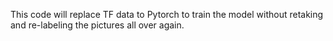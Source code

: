 This code will replace TF data to Pytorch to train the model without retaking and re-labeling the pictures all over again.

